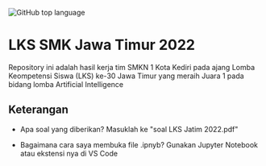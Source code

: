 ![GitHub top language](https://img.shields.io/github/languages/top/Callahamz/SMKN1Kediri-LKSPovinsiJatim2022)

# LKS SMK Jawa Timur 2022
Repository ini adalah hasil kerja tim SMKN 1 Kota Kediri pada ajang Lomba Keompetensi Siswa (LKS) ke-30 Jawa Timur yang meraih Juara 1 pada bidang lomba Artificial Intelligence

## Keterangan
- Apa soal yang diberikan?
Masuklah ke "soal LKS Jatim 2022.pdf"

- Bagaimana cara saya membuka file .ipnyb?
Gunakan Jupyter Notebook atau ekstensi nya di VS Code
